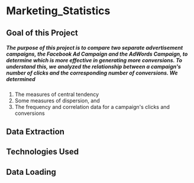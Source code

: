 # Marketing_Statistics

## Goal of this Project

##### The purpose of this project is to compare two separate advertisement campaigns, the Facebook Ad Campaign and the AdWords Campaign, to determine which is more effective in generating more conversions. To understand this, we analyzed the relationship between a campaign's number of clicks and the corresponding number of conversions. We determined
  1. The measures of central tendency
  2. Some measures of dispersion, and
  3. The frequency and correlation data for a campaign's clicks and conversions

## Data Extraction

## Technologies Used

## Data Loading

